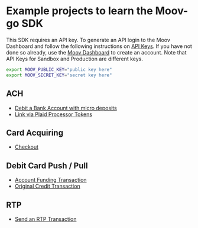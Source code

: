 # Example projects to learn the Moov-go SDK

This SDK requires an API key. To generate an API login to the Moov Dashboard and follow the following instructions on [API Keys](https://docs.moov.io/guides/get-started/api-keys/). If you have not done so already, use the [Moov Dashboard](https://dashboard.moov.io/signup) to create an account. Note that API Keys for Sandbox and Production are different keys.

```bash
export MOOV_PUBLIC_KEY="public key here"
export MOOV_SECRET_KEY="secret key here"
```


## ACH
- [Debit a Bank Account with micro deposits](./ach/debit_bank_account/micro_deposits_test.go)
- [Link via Plaid Processor Tokens](./ach/debit_bank_account/plaid_processors_test.go)

## Card Acquiring
- [Checkout](./card_acquiring/checkout/checkout_example.go)

## Debit Card Push / Pull
- [Account Funding Transaction](./debit_card_pull/debit_pull_test.go)
- [Original Credit Transaction](./debit_card_push/debit_push_test.go)

## RTP
- [Send an RTP Transaction](./rtp/rtp_credit_test.go)
